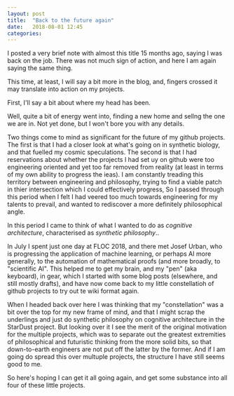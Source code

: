 ```yaml
---
layout: post
title:  "Back to the future again"
date:   2018-08-01 12:45
categories: 
---
```


I posted a very brief note with almost this title 15 months ago, saying I was back on the job.
There was not much sign of action, and here I am again saying the same thing.

This time, at least, I will say a bit more in the blog, and, fingers crossed it may translate into action on my projects.

First, I'll say a bit about where my head has been.

Well, quite a bit of energy went into, finding a new home and sellng the one we are in.
Not yet done, but I won't bore you with any details.

Two things come to mind as significant for the future of my github projects.
The first is that I had a closer look at what's going on in synthetic biology, and that fuelled my cosmic speculations.
The second is that I had reservations about whether the projects I had set uy on github were too engineering oriented and yet too far removed from reality (at least in terms of my own ability to progress the ieas).
I am constantly treading this territory between engineering and philosophy, trying to find a viable patch in thier intersection which I could effectively progress,
So I passed through this period when I felt I had veered too much towards engineering for my talents to prevail, and wanted to rediscover a more definitely philosophical angle.

In this period I came to think of what I wanted to do as _cognitive architecture_, characterised as _synthetic philosophy_..

In July I spent just one day at FLOC 2018, and there met Josef Urban, who is progressing the application of machine learning, or perhaps AI more generally, to the automation of mathematical proofs (and more broadly, to "scientific AI".
This helped me to get my brain, and my "pen" (aka keyboard), in gear, which I started with some blog posts (elsewhere, and still mostly drafts), and have now come back to my little constellatioh of github projects to try out te wiki format again.

When I headed back over here I was thinking that my "constellation" was a bit over the top for my new frame of mind, and that I might scrap the underlings and just do synthetic philosophy on cognitive architecture in the StarDust project.
But looking over it I see the merit of the original motivation for the multiple projects, which was to separate out the greatest extremities of philosophical and futuristic thinking from the more solid bits, so that down-to-earth engineers are not put off the latter by the former.
And if I am going do spread this over multuple projects, the structure I have still seems good to me.

So here's hoping I can get it all going again, and get some substance into all four of these little projects.



